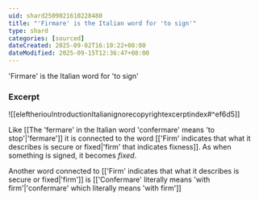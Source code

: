 ```yaml
---
uid: shard2509021610228480
title: "'Firmare' is the Italian word for 'to sign'"
type: shard
categories: [sourced]
dateCreated: 2025-09-02T16:10:22+08:00
dateModified: 2025-09-15T12:36:47+08:00
---
```

'Firmare' is the Italian word for 'to sign'
### Excerpt
![[eleftheriouIntroductionItalianignorecopyrightexcerptindex#^ef6d5]]

Like [[The 'fermare' in the Italian word 'confermare' means 'to stop'|'fermare']] it is connected to the word [['Firm' indicates that what it describes is secure or fixed|'firm' that indicates fixness]]. As when something is signed, it becomes *fixed*.

Another word connected to [['Firm' indicates that what it describes is secure or fixed|'firm']] is [['Confermare' literally means 'with firm'|'confermare' which literally means 'with firm']]